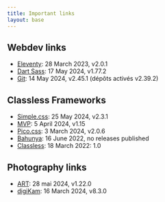 ```yaml
---
title: Important links
layout: base
---
```

## Webdev links
- [Eleventy](https://github.com/11ty/eleventy): 28 March 2023, v2.0.1
- [Dart Sass](https://github.com/sass/dart-sass): 17 May 2024, v1.77.2
- [Git](https://git-scm.com/download/linux): 14 May 2024, v2.45.1 (dépôts activés v2.39.2)

## Classless Frameworks
- [Simple.css](https://github.com/kevquirk/simple.css): 25 May 2024, v2.3.1
- [MVP](https://github.com/andybrewer/mvp/): 5 April 2024, v1.15
- [Pico.css](https://github.com/picocss/pico): 3 March 2024,  v2.0.6
- [Bahunya](https://github.com/kimeiga/bahunya): 16 June 2022, no releases published
- [Classless](https://github.com/emareg/classlesscss): 18 March 2022: 1.0

## Photography links
- [ART](https://bitbucket.org/agriggio/art/downloads/): 28 mai 2024, v1.22.0
- [digiKam](https://download.kde.org/stable/digikam/): 16 March 2024, v8.3.0